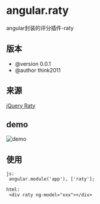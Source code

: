 angular.raty
============

angular封装的评分插件-raty


## 版本
 * @version 0.0.1
 * @author think2011

## 来源
[jQuery Raty](https://github.com/wbotelhos/raty)

## demo
![demo](http://github.com/think2011/angular.raty/raw/master/demo/1.png)

## 使用
```
js:
 angular.module('app'), ['raty'];

html:
 <div raty ng-model="xxx"></div>
```
